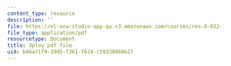 ```yaml
---
content_type: resource
description: ''
file: https://ol-ocw-studio-app-qa.s3.amazonaws.com/courses/res-6-012-introduction-to-probability-spring-2018/b46a71f939d5f361f624c59338966b27_zW1_iugJvF0.pdf
file_type: application/pdf
resourcetype: Document
title: 3play pdf file
uid: b46a71f9-39d5-f361-f624-c59338966b27
---
```


